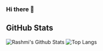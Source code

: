### Hi there 👋

## GitHub Stats
![Rashmi's Github Stats](https://github-readme-stats.vercel.app/api?username=clientinfo&count_private=true&show_icons=true&include_all_commits=true&theme=holi)
![Top Langs](https://github-readme-stats.vercel.app/api/top-langs/?username=clientinfo&hide=TeX&layout=compact&theme=holi)

<!--
**clientinfo/clientinfo** is a ✨ _special_ ✨ repository because its `README.md` (this file) appears on your GitHub profile.

Here are some ideas to get you started:

- 🔭 I’m currently working on ...
- 🌱 I’m currently learning ...
- 👯 I’m looking to collaborate on ...
- 🤔 I’m looking for help with ...
- 💬 Ask me about ...
- 📫 How to reach me: ...
- 😄 Pronouns: ...
- ⚡ Fun fact: ...
-->
